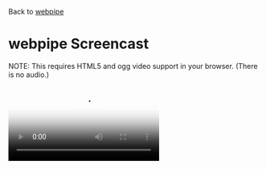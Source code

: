 Back to [webpipe](webpipe.html)

webpipe Screencast
==================

NOTE: This requires HTML5 and ogg video support in your browser.  (There is no
audio.)

<video controls id="video-player" poster="screenshot.jpg">
  <source src="screencast.ogv" type='video/ogg; codecs="theora, vorbis"'> 
</video>


